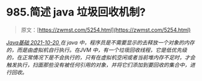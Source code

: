 <!--yml
category: 未分类
date: 0001-01-01 00:00:00
--->

# 985.简述 java 垃圾回收机制?

> 原文：[https://zwmst.com/5254.html](https://zwmst.com/5254.html)

   [ *Java基础* ](https://zwmst.com/java%e5%9f%ba%e7%a1%80)*[ <time datetime="2021-10-21T00:47:14+08:00"> 2021-10-20 </time> ](https://zwmst.com/5254.html)  在 java 中，程序员是不需要显示的去释放一个对象的内存的，而是由虚拟机自行执行。在JVM 中，有一个垃圾回收线程，它是低优先级的，在正常情况下是不会执行的，只有在虚拟机空闲或者当前堆内存不足时，才会触发执行，扫面那些没有被任何引用的对象，并将它们添加到要回收的集合中，进行回收。*